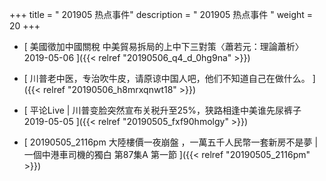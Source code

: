 +++
title = "  201905 热点事件"
description = "  201905 热点事件  "
weight = 20
+++



* [ 美國徵加中國關稅 中美貿易拆局的上中下三對策〈蕭若元：理論蕭析〉2019-05-06 ]({{< relref "20190506_q4_d_0hg9na" >}})


* [  川普老中医，专治吹牛皮，请原谅中国人吧，他们不知道自己在做什么。 ]({{< relref "20190506_h8mrxqnwt18" >}})


* [  平论Live | 川普变脸突然宣布关税升至25%，狭路相逢中美谁先尿裤子 2019-05-05 ]({{< relref "20190505_fxf90hmolgy" >}})


* [   20190505_2116pm 大陸樓價一夜崩盤 ，一萬五千人民幣一套新房不是夢 | 一個中港車司機的獨白 第87集A 第一節 ]({{< relref "20190505_2116pm" >}})

